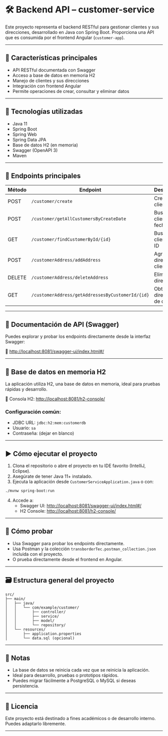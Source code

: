 # 🛠️ Backend API – customer-service

Este proyecto representa el backend RESTful para gestionar clientes y sus direcciones, desarrollado en Java con Spring Boot. Proporciona una API que es consumida por el frontend Angular (`customer-app`).

---

## 🚀 Características principales

- API RESTful documentada con Swagger
- Acceso a base de datos en memoria H2
- Manejo de clientes y sus direcciones
- Integración con frontend Angular
- Permite operaciones de crear, consultar y eliminar datos

---

## 🧰 Tecnologías utilizadas

- Java 11
- Spring Boot
- Spring Web
- Spring Data JPA
- Base de datos H2 (en memoria)
- Swagger (OpenAPI 3)
- Maven

---

## 📑 Endpoints principales

| Método | Endpoint                                      | Descripción                         |
|--------|-----------------------------------------------|-------------------------------------|
| POST   | `/customer/create`                            | Crear nuevo cliente                 |
| POST   | `/customer/getAllCustomersByCreateDate`       | Buscar clientes por fecha           |
| GET    | `/customer/findCustomerById/{id}`             | Buscar cliente por ID               |
| POST   | `/customerAddress/addAddress`                 | Agregar dirección a cliente         |
| DELETE | `/customerAddress/deleteAddress`              | Eliminar dirección                  |
| GET    | `/customerAddress/getAddressesByCustomerId/{id}` | Obtener direcciones de cliente    |

---

## 📄 Documentación de API (Swagger)

Puedes explorar y probar los endpoints directamente desde la interfaz Swagger:

🔗 [http://localhost:8081/swagger-ui/index.html#/](http://localhost:8081/swagger-ui/index.html#/)

---

## 💾 Base de datos en memoria H2

La aplicación utiliza H2, una base de datos en memoria, ideal para pruebas rápidas y desarrollo.

🔗 Consola H2: [http://localhost:8081/h2-console/](http://localhost:8081/h2-console/)

### Configuración común:
- JDBC URL: `jdbc:h2:mem:customerdb`
- Usuario: `sa`
- Contraseña: (dejar en blanco)

---

## ▶️ Cómo ejecutar el proyecto

1. Clona el repositorio o abre el proyecto en tu IDE favorito (IntelliJ, Eclipse).
2. Asegúrate de tener Java 11+ instalado.
3. Ejecuta la aplicación desde `CustomerServiceApplication.java` o con:

```bash
./mvnw spring-boot:run
```

4. Accede a:
   - Swagger UI: [http://localhost:8081/swagger-ui/index.html#/](http://localhost:8081/swagger-ui/index.html#/)
   - H2 Console: [http://localhost:8081/h2-console/](http://localhost:8081/h2-console/)

---

## 🧪 Cómo probar

- Usa Swagger para probar los endpoints directamente.
- Usa Postman y la colección `transborderTec.postman_collection.json` incluida con el proyecto.
- O prueba directamente desde el frontend en Angular.

---

## 🗃️ Estructura general del proyecto

```text
src/
├── main/
│   ├── java/
│   │   └── com/example/customer/
│   │       ├── controller/
│   │       ├── service/
│   │       ├── model/
│   │       └── repository/
│   └── resources/
│       ├── application.properties
│       └── data.sql (opcional)
```

---

## 📌 Notas

- La base de datos se reinicia cada vez que se reinicia la aplicación.
- Ideal para desarrollo, pruebas o prototipos rápidos.
- Puedes migrar fácilmente a PostgreSQL o MySQL si deseas persistencia.

---

## 📄 Licencia

Este proyecto está destinado a fines académicos o de desarrollo interno. Puedes adaptarlo libremente.

---
